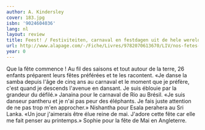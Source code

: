 ```yaml
---
author: A. Kindersley
cover: 183.jpg
isbn: '9024604036'
lang: nl
layout: review
title: Feest! / Festiviteiten, carnaval en festdagen uit de hele wereld
url: http://www.alapage.com/-/Fiche/Livres/9782070613670/LIV/nos-fetes-preferees-des-enfants-comme-moi-a-kindersley.htm?fulltext=feest%20kindersley&id=230971239829580&donnee_appel=ALAPAGE
year: 0
---
```

Que la fête commence ! Au fil des saisons et tout autour de la terre, 26 enfants préparent leurs fêtes préférées et te les racontent. «Je danse la samba depuis l'âge de cinq ans au carnaval et le moment que je préfère, c'est quand je descends l'avenue en dansant. Je suis éblouie par la grandeur du défilé.» Janaina pour le carnaval de Rio au Brésil. «Je suis danseur pantheru et je n'ai pas peur des éléphants. Je fais juste attention de ne pas trop m'en approcher.» Nishantha pour Esala perahera au Sri Lanka. «Un jour j'aimerais être élue reine de mai. J'adore cette fête car elle me fait penser au printemps.» Sophie pour la fête de Mai en Angleterre.
